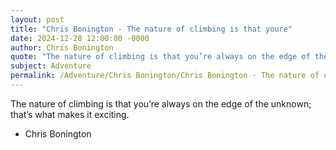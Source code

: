 ```yaml
---
layout: post
title: "Chris Bonington - The nature of climbing is that youre"
date: 2024-12-28 12:00:00 -0000
author: Chris Bonington
quote: "The nature of climbing is that you’re always on the edge of the unknown; that’s what makes it exciting."
subject: Adventure
permalink: /Adventure/Chris Bonington/Chris Bonington - The nature of climbing is that youre
---
```


The nature of climbing is that you’re always on the edge of the unknown; that’s what makes it exciting.

- Chris Bonington
